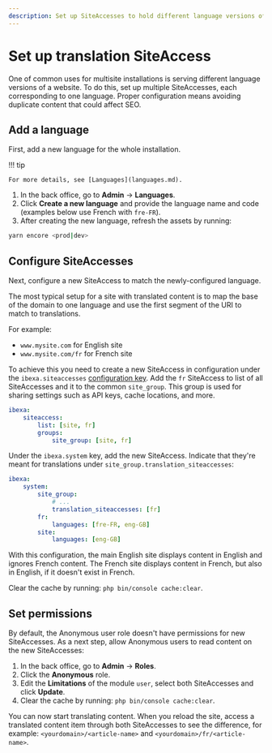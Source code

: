 ```yaml
---
description: Set up SiteAccesses to hold different language versions of a site.
---
```


# Set up translation SiteAccess

One of common uses for multisite installations is serving different language versions of a website.
To do this, set up multiple SiteAccesses, each corresponding to one language.
Proper configuration means avoiding duplicate content that could affect SEO.

## Add a language

First, add a new language for the whole installation.

!!! tip

    For more details, see [Languages](languages.md).

1. In the back office, go to **Admin** -> **Languages**.
1. Click **Create a new language** and provide the language name and code (examples below use French with `fre-FR`).
1. After creating the new language, refresh the assets by running:

```bash
yarn encore <prod|dev>
```

## Configure SiteAccesses

Next, configure a new SiteAccess to match the newly-configured language.

The most typical setup for a site with translated content is to map the base of the domain to one language and use the first segment of the URI to match to translations.

For example:

- `www.mysite.com` for English site
- `www.mysite.com/fr` for French site

To achieve this you need to create a new SiteAccess in configuration under the `ibexa.siteaccesses` [configuration key](configuration.md#configuration-files).
Add the `fr` SiteAccess to list of all SiteAccesses and it to the common `site_group`.
This group is used for sharing settings such as API keys, cache locations, and more.

``` yaml
ibexa:
    siteaccess:
        list: [site, fr]
        groups:
            site_group: [site, fr]
```

Under the `ibexa.system` key, add the new SiteAccess.
Indicate that they're meant for translations under `site_group.translation_siteaccesses`:

``` yaml
ibexa:
    system:
        site_group:
            # ...
            translation_siteaccesses: [fr]
        fr:
            languages: [fre-FR, eng-GB]
        site:
            languages: [eng-GB]
```

With this configuration, the main English site displays content in English and ignores French content.
The French site displays content in French, but also in English, if it doesn't exist in French.

Clear the cache by running: `php bin/console cache:clear`.

## Set permissions

By default, the Anonymous user role doesn't have permissions for new SiteAccesses.
As a next step, allow Anonymous users to read content on the new SiteAccesses:

1. In the back office, go to **Admin** -> **Roles**.
1. Click the **Anonymous** role.
1. Edit the **Limitations** of the module `user`, select both SiteAccesses and click **Update**.
1. Clear the cache by running: `php bin/console cache:clear`.

You can now start translating content.
When you reload the site, access a translated content item through both SiteAccesses to see the difference, for example: `<yourdomain>/<article-name>` and `<yourdomain>/fr/<article-name>`.
